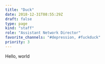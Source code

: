 ```yaml
---
title: "Duck"
date: 2018-12-31T08:55:29Z
draft: false
type: page
kind: "staff"
role: "Assistant Network Director"
favorite_channels: "#depression, #fuckduck"
priority: 3
---
```


Hello, world

